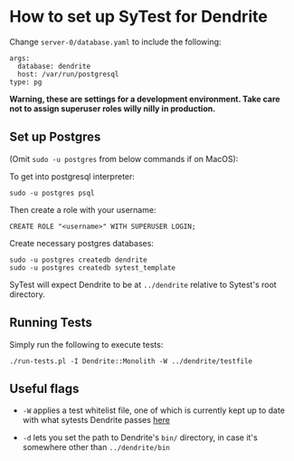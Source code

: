 # How to set up SyTest for Dendrite

Change `server-0/database.yaml` to include the following:

```
args:                                                                                                                        
  database: dendrite                                                                                                         
  host: /var/run/postgresql                                                                                                  
type: pg                                                                                                                     
```

**Warning, these are settings for a development environment. Take care not to assign superuser roles willy nilly in production.** 

## Set up Postgres

(Omit `sudo -u postgres` from below commands if on MacOS):

To get into postgresql interpreter:

```
sudo -u postgres psql
```

Then create a role with your username:

```
CREATE ROLE "<username>" WITH SUPERUSER LOGIN;
```

Create necessary postgres databases:

```
sudo -u postgres createdb dendrite
sudo -u postgres createdb sytest_template
```

SyTest will expect Dendrite to be at `../dendrite` relative to Sytest's root directory. 

## Running Tests

Simply run the following to execute tests:

```
./run-tests.pl -I Dendrite::Monolith -W ../dendrite/testfile
```

## Useful flags

* `-W` applies a test whitelist file, one of which is currently kept up to date
  with what sytests Dendrite passes
  [here](https://github.com/matrix-org/dendrite/blob/master/testfile)

* `-d` lets you set the path to Dendrite's `bin/` directory, in case it's
  somewhere other than `../dendrite/bin`

